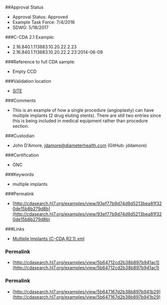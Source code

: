 ##Approval Status 

* Approval Status: Approved
* Example Task Force: 7/4/2016
* SDWG: 5/18/2017

###C-CDA 2.1 Example: 
* 2.16.840.1.113883.10.20.22.2.23
* 2.16.840.1.113883.10.20.22.2.23:2014-06-09

###Reference to full CDA sample:
* Empty CCD

###Validation location

* [SITE](https://sitenv.org/sandbox-ccda/ccda-validator)

###Comments

* This is an example of how a single procedure (angioplasty) can have multiple implants (2 drug eluting stents). There are still two entries since this is being included in medical equipment rather than procedure section.

###Custodian

* John D'Amore, jdamore@diameterhealth.com (GitHub: jddamore)

###Certification
* ONC

###Keywords

* multiple implants


###Permalink 

* [http://cdasearch.hl7.org/examples/view/93ef77b9d74d9d5213bea81f320de15b8b279d8b](http://cdasearch.hl7.org/examples/view/93ef77b9d74d9d5213bea81f320de15b8b279d8b)

###Links 

* [Multiple Implants (C-CDA R2.1).xml](https://github.com/HL7/C-CDA-Examples/tree/master/Medical%20Equipment/Multiple%20Implants/Multiple%20Implants%20%28C-CDA%20R2.1%29.xml)


### Permalink 

* [http://cdasearch.hl7.org/examples/view/5b64712cd2b38b897b941ac1](http://cdasearch.hl7.org/examples/view/5b64712cd2b38b897b941ac1)

### Permalink 

* [http://cdasearch.hl7.org/examples/view/5b647167d2b38b897b941b29](http://cdasearch.hl7.org/examples/view/5b647167d2b38b897b941b29)